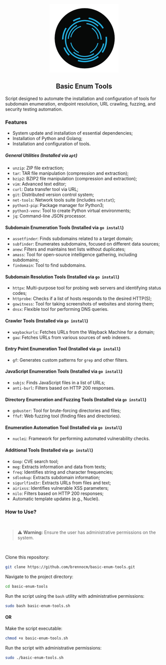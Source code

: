 <div align="center">
    <img src="images/reconnaissance .png" alt="reconnaissance" width="220px">
    <h2 align="center"> Basic Enum Tools</h2>
</div>

Script designed to automate the installation and configuration of tools for subdomain enumeration, endpoint resolution, URL crawling, fuzzing, and security testing automation.

### Features

- System update and installation of essential dependencies;
- Installation of Python and Golang;
- Installation and configuration of tools.

##### General Utilities (Installed via `apt`)
*   `unzip`: ZIP file extraction;
*   `tar`: TAR file manipulation (compression and extraction);
*   `bzip2`: BZIP2 file manipulation (compression and extraction);
*   `vim`: Advanced text editor;
*   `curl`: Data transfer tool via URL;
*   `git`: Distributed version control system;
*   `net-tools`: Network tools suite (includes `netstat`);
*   `python3-pip`: Package manager for Python3;
*   `python3-venv`: Tool to create Python virtual environments;
*   `jq`: Command-line JSON processor.

#### Subdomain Enumeration Tools (Installed via `go install`)
*   `assetfinder`: Finds subdomains related to a target domain;
*   `subfinder`: Enumerates subdomains, focused on different data sources;
*   `anew`: Filters and maintains text lists without duplicates;
*   `amass`: Tool for open-source intelligence gathering, including subdomains;
*   `findomain`: Tool to find subdomains.

#### Subdomain Resolution Tools (Installed via `go install`)
*   `httpx`: Multi-purpose tool for probing web servers and identifying status codes;
*   `httprobe`: Checks if a list of hosts responds to the desired HTTP(S);
*   `gowitness`: Tool for taking screenshots of websites and storing them;
*   `dnsx`: Flexible tool for performing DNS queries.

#### Crawler Tools (Installed via `go install`)
*   `waybackurls`: Fetches URLs from the Wayback Machine for a domain;
*   `gau`: Fetches URLs from various sources of web indexers.

#### Entry Point Enumeration Tool (Installed via `go install`)
*   `gf`: Generates custom patterns for `grep` and other filters.

#### JavaScript Enumeration Tools (Installed via `go install`)
*   `subjs`: Finds JavaScript files in a list of URLs;
*   `anti-burl`: Filters based on HTTP 200 responses.

#### Directory Enumeration and Fuzzing Tools (Installed via `go install`)
*   `gobuster`: Tool for brute-forcing directories and files;
*   `ffuf`: Web fuzzing tool (finding files and directories).

#### Enumeration Automation Tool (Installed via `go install`)
*   `nuclei`: Framework for performing automated vulnerability checks.

#### Additional Tools (Installed via `go install`)
*   `Goop`: CVE search tool;
*   `meg`: Extracts information and data from texts;
*   `freq`: Identifies string and character frequencies;
*   `sdlookup`: Extracts subdomain information;
*   `sigurlfind3r`: Extracts URLs from files and text;
*   `airixss`: Identifies vulnerable XSS parameters;
*   `nilo`: Filters based on HTTP 200 responses;
*   Automatic template updates (e.g., Nuclei).

### How to Use?

<br>

> ⚠️ **Warning:** Ensure the user has administrative permissions on the system.

<br>

 Clone this repository:
```bash
git clone https://github.com/brennocm/basic-enum-tools.git
```


Navigate to the project directory:
```bash
cd basic-enum-tools
```
Run the script using the `bash` utility with administrative permissions:
```bash
sudo bash basic-enum-tools.sh
```

#### OR 

Make the script executable:
```bash
chmod +x basic-enum-tools.sh
```

Run the script with administrative permissions:
```bash
sudo ./basic-enum-tools.sh
```
